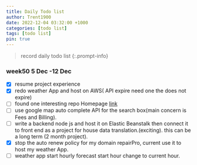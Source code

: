 ```yaml
---
title: Daily Todo list
author: Trent1900
date: 2022-12-04 03:32:00 +1000
categories: [todo list]
tags: [todo list]
pin: true
---
```


> record daily todo list <!-- prettier-ignore -->
{:.prompt-info}

### week50 5 Dec -12 Dec

- [x] resume project experience
- [x] redo weather App and host on AWS( API expire need one the does not expire)
- [ ] found one interesting repo Homepage [link](https://github.com/benphelps/homepage)
- [ ] use google map auto complete API for the search box(main concern is Fees and Billing).
- [ ] write a backend node js and host it on Elastic Beanstalk then connect it to front end as a project for house data translation.(exciting). this can be a long term (2 month project).
- [x] stop the auto renew policy for my domain repairPro, current use it to host my weather App.
- [ ] weather app start hourly forecast start hour change to current hour.
